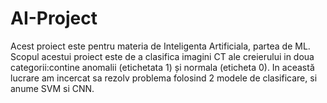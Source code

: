 # AI-Project
 Acest proiect este pentru materia de Inteligenta Artificiala, partea de ML. Scopul acestui proiect este de a clasifica imagini CT ale creierului in doua categorii:contine anomalii (etichetata 1) și normala (eticheta 0). In această lucrare am incercat
sa rezolv problema folosind 2 modele de clasificare, si anume SVM si CNN.

